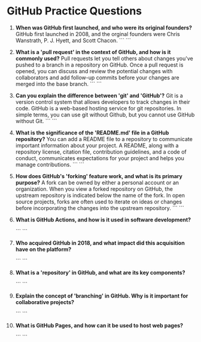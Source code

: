 # GitHub Practice Questions

1. **When was GitHub first launched, and who were its original founders?**
GitHub first launched in 2008, and the orginal founders were Chris Wanstrath, P. J. Hyett, and Scott Chacon.
   \`\`\`
   \`\`\`

2. **What is a 'pull request' in the context of GitHub, and how is it commonly used?**
Pull requests let you tell others about changes you've pushed to a branch in a repository on GitHub. Once a pull request is opened, you can discuss and review the potential changes with collaborators and add follow-up commits before your changes are merged into the base branch.
   \`\`\`
   \`\`\`

3. **Can you explain the difference between 'git' and 'GitHub'?**
Git is a version control system that allows developers to track changes in their code. GitHub is a web-based hosting service for git repositories. In simple terms, you can use git without Github, but you cannot use GitHub without Git.
   \`\`\`
   \`\`\`

4. **What is the significance of the 'README.md' file in a GitHub repository?**
You can add a README file to a repository to communicate important information about your project. A README, along with a repository license, citation file, contribution guidelines, and a code of conduct, communicates expectations for your project and helps you manage contributions.
   \`\`\`
   \`\`\`

5. **How does GitHub's 'forking' feature work, and what is its primary purpose?**
A fork can be owned by either a personal account or an organization. When you view a forked repository on GitHub, the upstream repository is indicated below the name of the fork. In open source projects, forks are often used to iterate on ideas or changes before incorporating the changes into the upstream repository.
   \`\`\`
   \`\`\`

6. **What is GitHub Actions, and how is it used in software development?**

   \`\`\`
   \`\`\`

7. **Who acquired GitHub in 2018, and what impact did this acquisition have on the platform?**

   \`\`\`
   \`\`\`

8. **What is a 'repository' in GitHub, and what are its key components?**

   \`\`\`
   \`\`\`

9. **Explain the concept of 'branching' in GitHub. Why is it important for collaborative projects?**

   \`\`\`
   \`\`\`

10. **What is GitHub Pages, and how can it be used to host web pages?**

    \`\`\`
    \`\`\`

